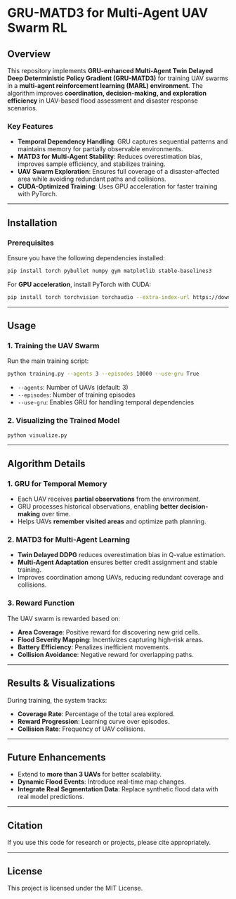 # GRU-MATD3 for Multi-Agent UAV Swarm RL

## Overview
This repository implements **GRU-enhanced Multi-Agent Twin Delayed Deep Deterministic Policy Gradient (GRU-MATD3)** for training UAV swarms in a **multi-agent reinforcement learning (MARL) environment**. The algorithm improves **coordination, decision-making, and exploration efficiency** in UAV-based flood assessment and disaster response scenarios.

### Key Features
- **Temporal Dependency Handling**: GRU captures sequential patterns and maintains memory for partially observable environments.
- **MATD3 for Multi-Agent Stability**: Reduces overestimation bias, improves sample efficiency, and stabilizes training.
- **UAV Swarm Exploration**: Ensures full coverage of a disaster-affected area while avoiding redundant paths and collisions.
- **CUDA-Optimized Training**: Uses GPU acceleration for faster training with PyTorch.

---

## Installation
### Prerequisites
Ensure you have the following dependencies installed:

```bash
pip install torch pybullet numpy gym matplotlib stable-baselines3
```

For **GPU acceleration**, install PyTorch with CUDA:
```bash
pip install torch torchvision torchaudio --extra-index-url https://download.pytorch.org/whl/cu118
```

---

## Usage
### 1. Training the UAV Swarm
Run the main training script:
```bash
python training.py --agents 3 --episodes 10000 --use-gru True
```
- `--agents`: Number of UAVs (default: 3)
- `--episodes`: Number of training episodes
- `--use-gru`: Enables GRU for handling temporal dependencies

### 2. Visualizing the Trained Model
```bash
python visualize.py 
```

---

## Algorithm Details
### **1. GRU for Temporal Memory**
- Each UAV receives **partial observations** from the environment.
- GRU processes historical observations, enabling **better decision-making** over time.
- Helps UAVs **remember visited areas** and optimize path planning.

### **2. MATD3 for Multi-Agent Learning**
- **Twin Delayed DDPG** reduces overestimation bias in Q-value estimation.
- **Multi-Agent Adaptation** ensures better credit assignment and stable training.
- Improves coordination among UAVs, reducing redundant coverage and collisions.

### **3. Reward Function**
The UAV swarm is rewarded based on:
- **Area Coverage**: Positive reward for discovering new grid cells.
- **Flood Severity Mapping**: Incentivizes capturing high-risk areas.
- **Battery Efficiency**: Penalizes inefficient movements.
- **Collision Avoidance**: Negative reward for overlapping paths.

---

## Results & Visualizations
During training, the system tracks:
- **Coverage Rate**: Percentage of the total area explored.
- **Reward Progression**: Learning curve over episodes.
- **Collision Rate**: Frequency of UAV collisions.



---

## Future Enhancements
- Extend to **more than 3 UAVs** for better scalability.
- **Dynamic Flood Events**: Introduce real-time map changes.
- **Integrate Real Segmentation Data**: Replace synthetic flood data with real model predictions.

---

## Citation
If you use this code for research or projects, please cite appropriately.

---

## License
This project is licensed under the MIT License.

